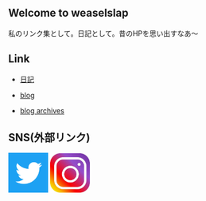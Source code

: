 ## Welcome to weaselslap 
<link href="css.css" rel="stylesheet"></link>

私のリンク集として。日記として。昔のHPを思い出すなあ～

## Link
- [日記](DIARY.md)

- [blog](https://weaselslap.hatenablog.com)

- [blog archives](archives.md)


## SNS(外部リンク) 
[<img src="twitter_icon.jpg" width="80">](https://twitter.com/weaselslap)
[<img src="instagram_icon.jfif" width="80">](https://www.instagram.com/weaselslap)


<!-- admax -->
<script src="https://adm.shinobi.jp/s/75e718f19519dd1ba312815274e314d4"></script>
<!-- admax -->
